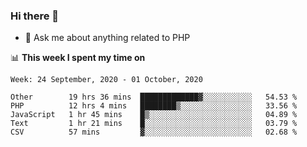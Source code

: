 ### Hi there 👋

<!--
**mustafaculban/mustafaculban** is a ✨ _special_ ✨ repository because its `README.md` (this file) appears on your GitHub profile.

Here are some ideas to get you started:

- 🌱 I’m currently learning ...
- 👯 I’m looking to collaborate on ...
- 🤔 I’m looking for help with ...
- 📫 How to reach me: ...
- 😄 Pronouns: ...
- ⚡ Fun fact: ...

-->
- 💬 Ask me about anything related to PHP


📊 **This week I spent my time on**
<!--START_SECTION:waka-->
```text
Week: 24 September, 2020 - 01 October, 2020

Other        19 hrs 36 mins  █████████████▓░░░░░░░░░░░   54.53 % 
PHP          12 hrs 4 mins   ████████▒░░░░░░░░░░░░░░░░   33.56 % 
JavaScript   1 hr 45 mins    █▒░░░░░░░░░░░░░░░░░░░░░░░   04.89 % 
Text         1 hr 21 mins    █░░░░░░░░░░░░░░░░░░░░░░░░   03.79 % 
CSV          57 mins         ▓░░░░░░░░░░░░░░░░░░░░░░░░   02.68 % 
```
<!--END_SECTION:waka-->
